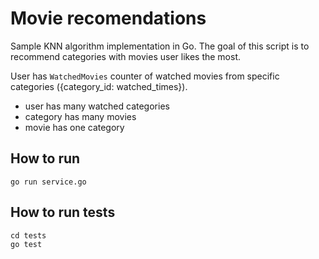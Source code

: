# Movie recomendations
Sample KNN algorithm implementation in Go.
The goal of this script is to recommend categories with movies user likes the most.

User has `WatchedMovies` counter of watched movies from specific categories ({category_id: watched_times}).
- user has many watched categories
- category has many movies
- movie has one category

## How to run
`go run service.go`

## How to run tests
```
cd tests
go test
```
